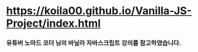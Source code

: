 ﻿#  https://koila00.github.io/Vanilla-JS-Project/index.html
### 유튜버 노마드 코더 님의 바닐라 자바스크립트 강의를 참고하였습니다.
